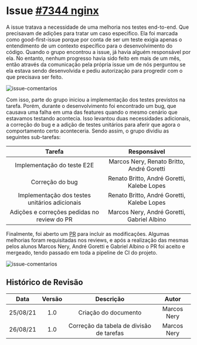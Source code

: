 # Issue [#7344 nginx](https://github.com/kubernetes/ingress-nginx/issues/7344)

A issue tratava a necessidade de uma melhoria nos testes end-to-end. Que precisavam de adições para tratar um caso especifico. Ela foi marcada como good-first-issue porque por conta de ser um teste exigia apenas o entendimento de um contexto específico para o desenvolvimento do código.
Quando o grupo encontrou a issue, já havia alguém responsável por ela. No entanto, nenhum progresso havia sido feito em mais de um mês, então através da comunicação pela própria issue um de nós perguntou se ela estava sendo desenvolvida e pediu autorização para progredir com o que precisava ser feito.

![issue-comentarios](https://gces-kubernetes.github.io/Wiki/assets/sprint2/issue7344-1.png)

Com isso, parte do grupo iniciou a implementação dos testes previstos na tarefa. Porém, durante o desenvolvimento foi encontrado um bug, que causava uma falha em uma das features quando o mesmo cenário que estavamos testando acontecia. Isso levantou duas necessidades adicionais, a correção do bug e a adição de testes unitários para aferir que agora o comportamento certo aconteceria. 
Sendo assim, o grupo dividiu as seguintes sub-tarefas:

|Tarefa|Responsável|
|:--:|:--:|
|Implementação do teste E2E |Marcos Nery, Renato Britto, André Goretti|
|Correção do bug|Renato Britto, André Goretti, Kalebe Lopes|
|Implementação dos testes unitários adicionais|Renato Britto, André Goretti, Kalebe Lopes|
|Adições e correções pedidas no review do PR|Marcos Nery, André Goretti, Gabriel Albino|

Finalmente, foi aberto um [PR](https://github.com/kubernetes/ingress-nginx/issues/7344) para incluir as modificações. Algumas melhorias foram requisitadas nos reviews, e após a realização das mesmas pelos alunos Marcos Nery, André Goretti e Gabriel Albino o PR foi aceito e mergeado, tendo passado em toda a pipeline de CI do projeto. 

![issue-comentarios](https://gces-kubernetes.github.io/Wiki/assets/sprint2/issue7344-2.png)


## Histórico de Revisão
|Data|Versão|Descrição|Autor|
|:--:|:--:|:--:|:--:|
|25/08/21|1.0|Criação do documento|Marcos Nery|
|26/08/21|1.0|Correção da tabela de divisão de tarefas|Marcos Nery|
